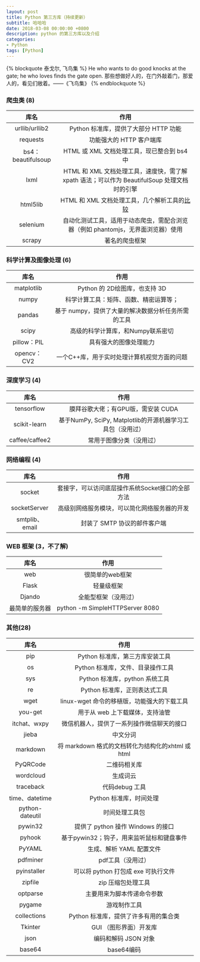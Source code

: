 ```yaml
---
layout: post
title: Python 第三方库（持续更新）
subtitle: 哈哈哈
date: 2018-03-08 00:00:00 +0800
description: python 的第三方库以及介绍
categories:
- Python
tags: [Python] 
---
```


{% blockquote 泰戈尔, 飞鸟集 %}
He who wants to do good knocks at the gate; he who loves finds the gate open.
	那些想做好人的，在门外敲着门，那爱人的，看见们敞着。——《飞鸟集》
{% endblockquote %}

<!-- more -->
	
### 爬虫类 (8)

|        库名        |                                                              作用                                                               |
| :----------------: | :-----------------------------------------------------------------------------------------------------------------------------: |
|   urllib/urllib2   |                                              Python 标准库，提供了大部分 HTTP 功能                                              |
|      requests      |                                                    功能强大的 HTTP 客户端库                                                     |
| bs4：beautifulsoup |                                           HTML 或 XML 文档处理工具，现已整合到 bs4 中                                           |
|        lxml        |                  HTML 和 XML 文档处理工具，速度快，需了解 xpath 语法；可以作为 BeautifulSoup 处理文档时的引擎                   |
|      html5lib      | HTML 和 XML 文档处理工具，几个解析工具的<a href="http://blog.csdn.net/fly_yr/article/details/51553587" target="_blank">比较</a> |
|      selenium      |                        自动化测试工具，适用于动态爬虫，需配合浏览器（例如 phantomjs，无界面浏览器）使用                         |
|       scrapy       |                                                         著名的爬虫框架                                                          |

### 科学计算及图像处理 (6)

|    库名     |                        作用                        |
| :---------: | :------------------------------------------------: |
| matplotlib  |           Python 的 2D绘图库，也支持 3D            |
|    numpy    |       科学计算工具：矩阵、函数、精密运算等；       |
|   pandas    | 基于 numpy，提供了大量的解决数据分析任务所需的工具 |
|    scipy    |         高级的科学计算库，和Numpy联系密切          |
| pillow：PIL |               具有强大的图像处理能力               |
| opencv：CV2 |    一个C++库，用于实时处理计算机视觉方面的问题     |

### 深度学习 (4)

|      库名      |                            作用                            |
| :------------: | :--------------------------------------------------------: |
|   tensorflow   |             膜拜谷歌大佬；有GPU版，需安装 CUDA             |
|  scikit-learn  | 基于NumPy, SciPy, Matplotlib的开源机器学习工具包（没用过） |
| caffee/caffee2 |                  常用于图像分类（没用过）                  |

### 网络编程 (4)

|      库名      |                       作用                       |
| :------------: | :----------------------------------------------: |
|     socket     | 套接字，可以访问底层操作系统Socket接口的全部方法 |
|  socketServer  |   高级别网络服务模块，可以简化网络服务器的开发   |
| smtplib、email |           封装了 SMTP 协议的邮件客户端           |

### WEB 框架 (3，不了解)

|      库名      |              作用               |
| :------------: | :-----------------------------: |
|      web       |         很简单的web框架         |
|     Flask      |           轻量级框架            |
|     Djando     |      全能型框架（没用过）       |
| 最简单的服务器 | python -m SimpleHTTPServer 8080 |

### 其他(28)

|      库名       |                       作用                        |
| :-------------: | :-----------------------------------------------: |
|       pip       |          Python 标准库，第三方库安装工具          |
|       os        |         Python 标准库，文件、目录操作工具         |
|       sys       |          Python 标准库，python 系统工具           |
|       re        |           Python 标准库，正则表达式工具           |
|      wget       |    linux-wget 命令的移植版，功能强大的下载工具    |
|     you-get     |          用于从 web 上下载媒体，支持油管          |
|  itchat、wxpy   |    微信机器人，提供了一系列操作微信聊天的接口     |
|      jieba      |                     中文分词                      |
|    markdown     | 将 markdown 格式的文档转化为结构化的xhtml 或 html |
|    PyQRCode     |                   二维码相关库                    |
|    wordcloud    |                     生成词云                      |
|    traceback    |                  代码debug 工具                   |
| time、datetime  |              Python 标准库，时间处理              |
| python-dateutil |                  时间处理工具包                   |
|     pywin32     |         提供了 python 操作 Windows 的接口         |
|     pyhook      |     基于pywin32；钩子，用来监听鼠标和键盘事件     |
|     PyYAML      |             生成、解析 YAML 配置文件              |
|    pdfminer     |                 pdf工具（没用过）                 |
|   pyinstaller   |        可以将 python 打包成 exe 可执行文件        |
|     zipfile     |                zip 压缩包处理工具                 |
|    optparse     |            主要用来为脚本传递命令参数             |
|     pygame      |                   游戏制作工具                    |
|   collections   |       Python 标准库，提供了许多有用的集合类       |
|     Tkinter     |              GUI （图形界面）开发库               |
|      json       |               编码和解码 JSON 对象                |
|     base64      |                    base64编码                     |

